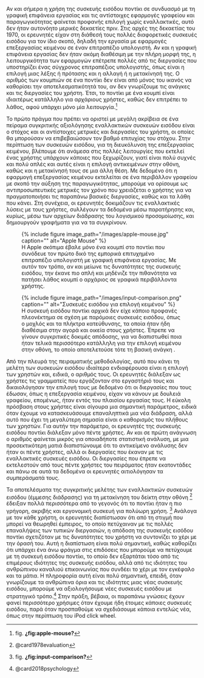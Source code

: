 Αν και σήμερα η χρήση της συσκευής εισόδου ποντίκι σε συνδυασμό με τη
γραφική επιφάνεια εργασίας και τις αντίστοιχες εφαρμογές γραφείου και
παραγωγικότητας φαίνεται προφανής επιλογή χωρίς εναλλακτικές, αυτό δεν
ήταν αυτονόητο μερικές δεκαετίες πριν. Στις αρχές της δεκαετίας του
1970, οι ερευνητές είχαν στη διάθεσή τους πολλές διαφορετικές συσκευές
εισόδου για τον ίδιο σκοπό, δηλαδή την εργασία με εφαρμογές επεξεργασίας
κειμένου σε έναν επιτραπέζιο υπολογιστή. Αν και η γραφική επιφάνεια
εργασίας δεν ήταν ακόμη διαθέσιμη με την πλήρη μορφή της, η
λειτουργικότητα των εφαρμογών επέτρεπε πολλές από τις διεργασίες που
υποστηρίζει ένας σύγχρονος επιτραπέζιος υπολογιστής, όπως είναι η
επιλογή μιας λέξης ή πρότασης και η αλλαγή ή η μετακίνησή της. Ο αριθμός
των κουμπιών σε ένα ποντίκι δεν είναι από μόνος του ικανός να καθορίσει
την αποτελεσματικότητά του, αν δεν γνωρίζουμε τις ανάγκες και τις
διεργασίες του χρήστη. Έτσι, το ποντίκι με ένα κουμπί είναι ιδιαιτέρως
κατάλληλο για αρχάριους χρήστες, καθώς δεν επιτρέπει το λάθος, αφού
υπάρχει μόνο μία λειτουργία.[^1]

Το πρώτο πράγμα που πρέπει να οριστεί με μεγάλη ακρίβεια σε ένα πείραμα
συγκριτικής αξιολόγησης εναλλακτικών συσκευών εισόδου είναι ο στόχος και
οι αντίστοιχες μετρικές και διεργασίες του χρήστη, οι οποίες θα
μπορούσαν να επιβεβαιώσουν τον βαθμό επιτυχίας του στόχου. Στην
περίπτωση των συσκευών εισόδου, για τη διευκόλυνση της επεξεργασίας
κειμένου, βλέπουμε ότι ανάμεσα στις πολλές λειτουργίες που εκτελεί ένας
χρήστης υπάρχουν κάποιες που ξεχωρίζουν, γιατί είναι πολύ συχνές και
πολύ απλές και αυτές είναι η επιλογή αντικειμένων στην οθόνη, καθώς και
η μετακίνησή τους σε μια άλλη θέση. Με δεδομένο ότι η εφαρμογή
επεξεργασίας κειμένου εκτελείται σε ένα περιβάλλον γραφείου με σκοπό την
αύξηση της παραγωγικότητας, μπορούμε να ορίσουμε ως αντιπροσωπευτικές
μετρικές τον χρόνο που χρειάζεται ο χρήστης για να πραγματοποιήσει τις
παραπάνω βασικές διεργασίες, καθώς και τα λάθη που κάνει. Στη συνέχεια,
οι ερευνητές δοκιμάζουν τις εναλλακτικές λύσεις με τους χρήστες,
συλλέγουν τα δεδομένα μέσω παρατήρησης και, κυρίως, μέσω των αρχείων
διάδρασης του λογισμικού προσομοίωσης, και δημιουργούν γραφήματα για να
τα συγκρίνουν.

<figure id="fig:apple-mouse">
{% include figure image_path="/images/apple-mouse.jpg" caption=""
alt="Apple Mouse" %}
<figcaption>
Η Apple σκόπιμα έβαλε μόνο ένα κουμπί στο ποντίκι που συνόδευε τον πρώτο
δικό της εμπορικά επιτυχημένο επιτραπέζιο υπολογιστή με γραφική
επιφάνεια εργασίας. Με αυτόν τον τρόπο, αν και μείωνε τις δυνατότητες
της συσκευής εισόδου, την έκανε πιο απλή και μηδένιζε την πιθανότητα να
πατήσει λάθος κουμπί ο αρχάριος σε γραφικά περιβάλλοντα χρήστης.
</figcaption>
</figure>
<figure id="fig:input-comparison">
{% include figure image_path="/images/input-comparison.png" caption=""
alt="Συσκευές εισόδου για επιλογή κειμένου" %}
<figcaption>
Η συσκευή εισόδου ποντίκι αρχικά δεν είχε κάποιο προφανές πλεονέκτημα σε
σχέση με παρόμοιες συσκευές εισόδου, όπως ο μοχλός και τα πλήκτρα
κατεύθυνσης, τα οποία ήταν ήδη διαθέσιμα στην αγορά και οικεία στους
χρήστες. Έπρεπε να γίνουν συγκριτικές δοκιμές απόδοσης, για να
διαπιστωθεί ποια ήταν τελικά περισσότερο κατάλληλη για την επιλογή
κειμένου στην οθόνη, το οποίο αποτελετούσε τότε τη βασική ανάγκη .
</figcaption>
</figure>

Από την πλευρά της πειραματικής μεθοδολογίας, αυτό που κάνει τη μελέτη
των συσκευών εισόδου ιδιαίτερα ενδιαφέρουσα είναι η επιλογή των χρηστών
και, ειδικά, ο αριθμός τους. Οι ερευνητές διάλεξαν ως χρήστες τις
γραμματείς που εργάζονταν στο εργαστήριό τους και δικαιολόγησαν την
επιλογή τους με δεδομένο ότι οι διεργασίες που τους έδωσαν, όπως η
επεξεργασία κειμένου, είχαν να κάνουν με δουλειά γραφείου, επομένως,
ήταν εντός του πλαισίου εργασίας τους. Η εύκολη πρόσβαση στους χρήστες
είναι σίγουρα μια σημαντική παράμετρος, ειδικά όταν έχουμε να
κατασκευάσουμε επαναληπτικά μια νέα διάδραση, αλλά αυτό που έχει τη
μεγαλύτερη σημασία είναι ο καθορισμός του πλήθους των χρηστών. Για αυτήν
την παράμετρο, οι ερευνητές της συσκευής εισόδου ποντίκι διάλεξαν μόνο
πέντε χρήστες. Αν και σε πρώτη ανάγνωση ο αριθμός φαίνεται μικρός για
οποιαδήποτε στατιστική ανάλυση, με μια προσεκτικότερη ματιά
διαπιστώνουμε ότι το αντικείμενο ανάλυσης δεν ήταν οι πέντε χρήστες,
αλλά οι διεργασίες που έκαναν με τις εναλλακτικές συσκευές εισόδου. Οι
διεργασίες που έπρεπε να εκτελεστούν από τους πέντε χρήστες του
πειράματος ήταν εκατοντάδες και πάνω σε αυτά τα δεδομένα οι ερευνητές
αιτιολόγησαν τα συμπεράσματά τους.

Τα αποτελέσματα της συγκριτικής μελέτης των εναλλακτικών συσκευών
εισόδου (έμμεσης διάδρασης) για τη μετακίνηση του δείκτη στην οθόνη [^2]
έδειξαν πολλά περισσότερα από το γεγονός ότι το ποντίκι ήταν η πιο
γρήγορη, ακριβής και εργονομική συσκευή για πολύωρη χρήση. [^3] Ανάλογα
με τον κάθε χρήστη, οι ερευνητές διαπίστωσαν ότι από τη στιγμή που
μπορεί να θεωρηθεί έμπειρος, το οποίο πετύχαιναν με τις πολλές
επαναλήψεις των τυπικών διεργασιών, η απόδοση της συσκευής εισόδου
ποντίκι σχετιζόταν με τις δυνατότητες του χρήστη να συντονίζει το χέρι
με την όρασή του. Αυτή η διαπίστωση είναι πολύ σημαντική, καθώς
καθορίζει ότι υπάρχει ένα άνω φράγμα στις επιδόσεις που μπορούμε να
πετύχουμε με τη συσκευή εισόδου ποντίκι, το οποίο δεν εξαρτάται τόσο από
τις επιμέρους ιδιότητες της συσκευής εισόδου, αλλά από τις ιδιότητες του
ανθρώπινου καναλιού επικοινωνίας που συνδέει το χέρι με τον εγκέφαλο και
τα μάτια. Η πληροφορία αυτή είναι πολύ σημαντική, επειδή, όταν
γνωρίζουμε τα ανθρώπινα όρια και τις ιδιότητες μιας νέας συσκευής
εισόδου, μπορούμε να αξιολογήσουμε νέες συσκευές εισόδου με στρατηγικό
τρόπο.[^4] Στην πράξη, βέβαια, οι παραπάνω γνώσεις έχουν φανεί
περισσότερο χρήσιμες όταν έχουμε ήδη έτοιμες κάποιες συσκευές εισόδου,
παρά όταν προσπαθούμε να σχεδιάσουμε κάποια εντελώς νέα, όπως στην
περίπτωση του iPod click wheel.

[^1]: fig. **¿fig:apple-mouse?**

[^2]: @card1978evaluation

[^3]: fig. **¿fig:input-comparison?**

[^4]: @card2018psychology
